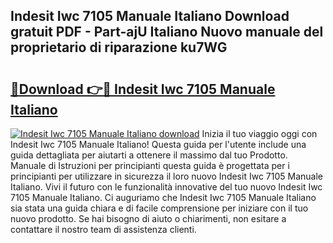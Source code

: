 ## Indesit Iwc 7105 Manuale Italiano Download gratuit PDF - Part-ajU Italiano Nuovo manuale del proprietario di riparazione ku7WG

# <h2><a href="http://dfeazbc.blite.top/?on=Indesit+Iwc+7105+Manuale+Italiano">🔗Download 👉🔴 Indesit Iwc 7105 Manuale Italiano</a></h2>

[![Indesit Iwc 7105 Manuale Italiano download](https://i.imgur.com/lujVjoI.png)](http://dfeazbc.blite.top/?on=Indesit+Iwc+7105+Manuale+Italiano)
Inizia il tuo viaggio oggi con Indesit Iwc 7105 Manuale Italiano! Questa guida per l'utente include una guida dettagliata per aiutarti a ottenere il massimo dal tuo Prodotto. Manuale di Istruzioni per principianti questa guida è progettata per i principianti per utilizzare in sicurezza il loro nuovo Indesit Iwc 7105 Manuale Italiano. Vivi il futuro con le funzionalità innovative del tuo nuovo Indesit Iwc 7105 Manuale Italiano. Ci auguriamo che Indesit Iwc 7105 Manuale Italiano sia stata una guida chiara e di facile comprensione per iniziare con il tuo nuovo prodotto. Se hai bisogno di aiuto o chiarimenti, non esitare a contattare il nostro team di assistenza clienti.

